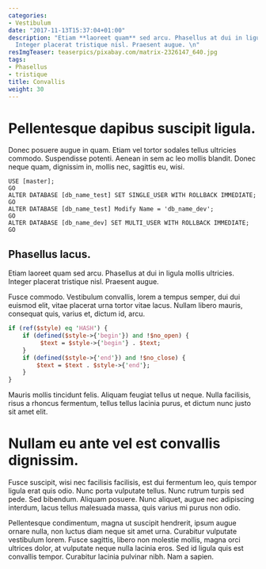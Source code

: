 ```yaml
---
categories:
- Vestibulum
date: "2017-11-13T15:37:04+01:00"
description: "Etiam **laoreet quam** sed arcu. Phasellus at dui in ligula mollis ultricies.
  Integer placerat tristique nisl. Praesent augue. \n"
resImgTeaser: teaserpics/pixabay.com/matrix-2326147_640.jpg
tags:
- Phasellus
- tristique
title: Convallis
weight: 30
---
```


# Pellentesque dapibus suscipit ligula. 

Donec posuere augue in quam. Etiam vel tortor sodales tellus
ultricies commodo. Suspendisse potenti. Aenean in sem ac leo mollis
blandit. Donec neque quam, dignissim in, mollis nec, sagittis eu,
wisi. 

```tsql
USE [master];
GO
ALTER DATABASE [db_name_test] SET SINGLE_USER WITH ROLLBACK IMMEDIATE;
GO
ALTER DATABASE [db_name_test] Modify Name = 'db_name_dev';
GO
ALTER DATABASE [db_name_dev] SET MULTI_USER WITH ROLLBACK IMMEDIATE;
GO
```


## Phasellus lacus. 

Etiam laoreet quam sed arcu. Phasellus at
dui in ligula mollis ultricies. Integer placerat tristique nisl.
Praesent augue. 

Fusce commodo. Vestibulum convallis, lorem a tempus semper, dui dui
euismod elit, vitae placerat urna tortor vitae lacus. Nullam libero
mauris, consequat quis, varius et, dictum id, arcu. 

```perl
if (ref($style) eq 'HASH') {
    if (defined($style->{'begin'}) and !$no_open) {
         $text = $style->{'begin'} . $text;
    }
    if (defined($style->{'end'}) and !$no_close) {
        $text = $text . $style->{'end'};
    }
}
```
Mauris mollis tincidunt felis. Aliquam feugiat tellus ut neque.
Nulla facilisis, risus a rhoncus fermentum, tellus tellus lacinia
purus, et dictum nunc justo sit amet elit.

# Nullam eu ante vel est convallis dignissim. 

Fusce suscipit, wisi nec facilisis facilisis, est dui fermentum leo,
quis tempor ligula erat quis odio. Nunc porta vulputate tellus. Nunc
rutrum turpis sed pede. Sed bibendum. Aliquam posuere. Nunc
aliquet, augue nec adipiscing interdum, lacus tellus malesuada massa,
quis varius mi purus non odio. 

Pellentesque condimentum, magna ut suscipit hendrerit, ipsum augue
ornare nulla, non luctus diam neque sit amet urna. Curabitur
vulputate vestibulum lorem. Fusce sagittis, libero non molestie
mollis, magna orci ultrices dolor, at vulputate neque nulla lacinia
eros. Sed id ligula quis est convallis tempor. Curabitur lacinia
pulvinar nibh. Nam a sapien.
